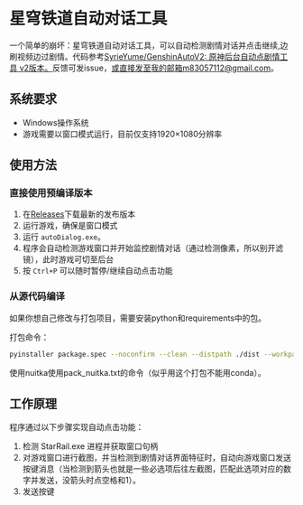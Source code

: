# 星穹铁道自动对话工具

一个简单的崩坏：星穹铁道自动对话工具，可以自动检测剧情对话并点击继续,边刷视频边过剧情。代码参考[SyrieYume/GenshinAutoV2: 原神后台自动点剧情工具 v2版本。](https://github.com/SyrieYume/GenshinAutoV2)反馈可发issue，或直接发至我的邮箱m83057112@gmail.com。

## 系统要求

- Windows操作系统
- 游戏需要以窗口模式运行，目前仅支持1920×1080分辨率

## 使用方法

### 直接使用预编译版本

1. 在[Releases](https://github.com/ywq1145/StaRailAutoSkipV2/releases)下载最新的发布版本 
2. 运行游戏，确保是窗口模式
3. 运行 `autoDialog.exe`。
4. 程序会自动检测游戏窗口并开始监控剧情对话（通过检测像素，所以别开滤镜），此时游戏可切至后台
5. 按 `Ctrl+P` 可以随时暂停/继续自动点击功能

### 从源代码编译

如果你想自己修改与打包项目，需要安装python和requirements中的包。

打包命令：

```bash
pyinstaller package.spec --noconfirm --clean --distpath ./dist --workpath ./build
```
使用nuitka使用pack_nuitka.txt的命令（似乎用这个打包不能用conda）。

## 工作原理

程序通过以下步骤实现自动点击功能：

1. 检测 StarRail.exe 进程并获取窗口句柄
3. 对游戏窗口进行截图，并当检测到剧情对话界面特征时，自动向游戏窗口发送按键消息（当检测到箭头也就是一些必选项后往左截图，匹配此选项对应的数字并发送，没箭头时点空格和1）。
4. 发送按键

